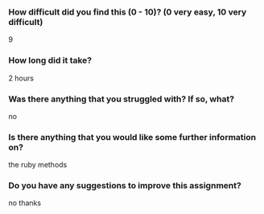 ### How difficult did you find this (0 - 10)? (0 very easy, 10 very difficult)
9

### How long did it take?
2 hours

### Was there anything that you struggled with?  If so, what?
no

### Is there anything that you would like some further information on?
the ruby methods
### Do you have any suggestions to improve this assignment?
no thanks


